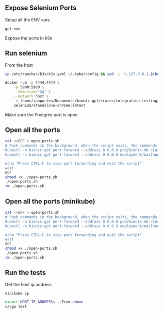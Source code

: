 ## Expose Selenium Ports

Setup all the ENV vars 

```sh
get-env
```

Expose the ports in k9s

## Run selenium

From the host

```sh
cp /etc/rancher/k3s/k3s.yaml ~/.kube/config && sed -i "s,127.0.0.1,$(hostname -I | awk '{print $1}'),g" ~/.kube/config
```

```sh
docker run -p 4444:4444 \
    -p 5900:5900 \
    --shm-size="2g" \
    --network host \
    -v /home/ianpurton/Documents/bionic-gpt/crates/integration-testing/files:/workspace \
    selenium/standalone-chrome:latest
```

Make sure the Postgres port is open

## Open all the ports

```sh
cat <<EOF > open-ports.sh
# Push commands in the background, when the script exits, the commands will exit too
kubectl -n bionic-gpt port-forward --address 0.0.0.0 pod/bionic-db-cluster-1 5432 & \
kubectl -n bionic-gpt port-forward --address 0.0.0.0 deployment/mailhog 8025 & \

echo "Press CTRL-C to stop port forwarding and exit the script"
wait
EOF
chmod +x ./open-ports.sh
./open-ports.sh
rm ./open-ports.sh
```

## Open all the ports (minikube)

```sh
cat <<EOF > open-ports.sh
# Push commands in the background, when the script exits, the commands will exit too
kubectl -n bionic-gpt port-forward --address 0.0.0.0 pod/bionic-db-cluster-1 5432 & \
kubectl -n bionic-gpt port-forward --address 0.0.0.0 deployment/mailhog 8025 & \

echo "Press CTRL-C to stop port forwarding and exit the script"
wait
EOF
chmod +x ./open-ports.sh
./open-ports.sh
rm ./open-ports.sh
```

## Run the tests

Get the host ip address

```sh
minikube ip
```

```sh
export HOST_IP_ADDRESS=...From above
cargo test
```